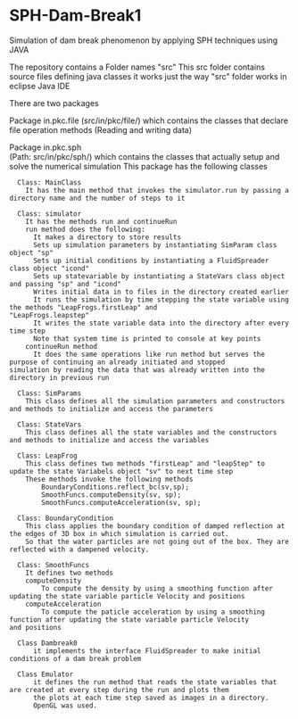 # SPH-Dam-Break1
Simulation of dam break phenomenon by applying SPH techniques using JAVA

The repository contains a Folder names "src" 
This src folder contains source files defining java classes 
it works just the way "src" folder works in eclipse Java IDE

There are two packages 

Package in.pkc.file 
	(src/in/pkc/file/) which contains the classes that declare file operation methods (Reading and writing data)

Package in.pkc.sph  
	  (Path: src/in/pkc/sph/) which contains the classes that actually setup and solve the numerical simulation
	  This package has the following classes  
	  
	  Class: MainClass 
	    It has the main method that invokes the simulator.run by passing a directory name and the number of steps to it
	    
	  Class: simulator  
	    It has the methods run and continueRun
	    run method does the following:
	      It makes a directory to store results
	      Sets up simulation parameters by instantiating SimParam class object "sp"
	      Sets up initial conditions by instantiating a FluidSpreader class object "icond"
	      Sets up statevariable by instantiating a StateVars class object and passing "sp" and "icond"
	      Writes initial data in to files in the directory created earlier
	      It runs the simulation by time stepping the state variable using the methods "LeapFrogs.firstLeap" and 					"LeapFrogs.leapstep"
	      It writes the state variable data into the directory after every time step
	      Note that system time is printed to console at key points
	    continueRun method 
	      It does the same operations like run method but serves the purpose of continuing an already initiated and stopped 			simulation by reading the data that was already written into the directory in previous run
	  
	  Class: SimParams
	    This class defines all the simulation parameters and constructors and methods to initialize and access the parameters
	  
	  Class: StateVars
	    This class defines all the state variables and the constructors and methods to initialize and access the variables
	  
	  Class: LeapFrog
	    This class defines two methods "firstLeap" and "leapStep" to update the state Variabels object "sv" to next time step
	    These methods invoke the following methods
			BoundaryConditions.reflect_bc(sv,sp);
			SmoothFuncs.computeDensity(sv, sp);
			SmoothFuncs.computeAcceleration(sv, sp);
	  
	  Class: BoundaryCondition
	    This class applies the boundary condition of damped reflection at the edges of 3D box in which simulation is carried out.
	    So that the water particles are not going out of the box. They are reflected with a dampened velocity.
	 
	  Class: SmoothFuncs
	    It defines two methods
	    computeDensity
	      	To compute the density by using a smoothing function after updating the state variable particle Velocity and positions
	    computeAcceleration
	      	To compute the paticle acceleration by using a smoothing function after updating the state variable particle Velocity 			and positions
	  
	  Class Dambreak0
	      it implements the interface FluidSpreader to make initial conditions of a dam break problem
	  
	  Class Emulator
	      it defines the run method that reads the state variables that are created at every step during the run and plots them 
	      the plots at each time step saved as images in a directory. 
	      OpenGL was used.   



